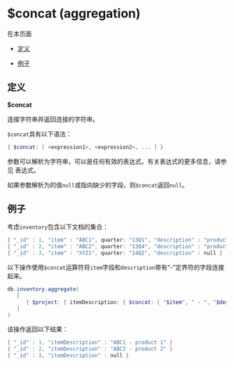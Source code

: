 # [ ](#)$concat (aggregation)
[]()

在本页面

*   [定义](#definition)

*   [例子](#example)

## <span id="definition">定义</span>

**$concat**

连接字符串并返回连接的字符串。

`$concat`具有以下语法：

```powershell
{ $concat: [ <expression1>, <expression2>, ... ] }
```

参数可以解析为字符串，可以是任何有效的表达式。有关表达式的更多信息，请参见 表达式。

如果参数解析为的值`null`或指向缺少的字段，则`$concat`返回`null`。

## <span id="example">例子</span>

考虑`inventory`包含以下文档的集合：

```powershell
{ "_id" : 1, "item" : "ABC1", quarter: "13Q1", "description" : "product 1" }
{ "_id" : 2, "item" : "ABC2", quarter: "13Q4", "description" : "product 2" }
{ "_id" : 3, "item" : "XYZ1", quarter: "14Q2", "description" : null }
```

以下操作使用`$concat`运算符将`item`字段和`description`带有“-”定界符的字段连接起来。

```powershell
db.inventory.aggregate(
   [
      { $project: { itemDescription: { $concat: [ "$item", " - ", "$description" ] } } }
   ]
)
```

该操作返回以下结果：

```powershell
{ "_id" : 1, "itemDescription" : "ABC1 - product 1" }
{ "_id" : 2, "itemDescription" : "ABC2 - product 2" }
{ "_id" : 3, "itemDescription" : null }
```

